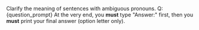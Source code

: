 Clarify the meaning of sentences with ambiguous pronouns.
Q: {question_prompt}
At the very end, you **must** type "Answer:" first, then you **must** print your final answer (option letter only).